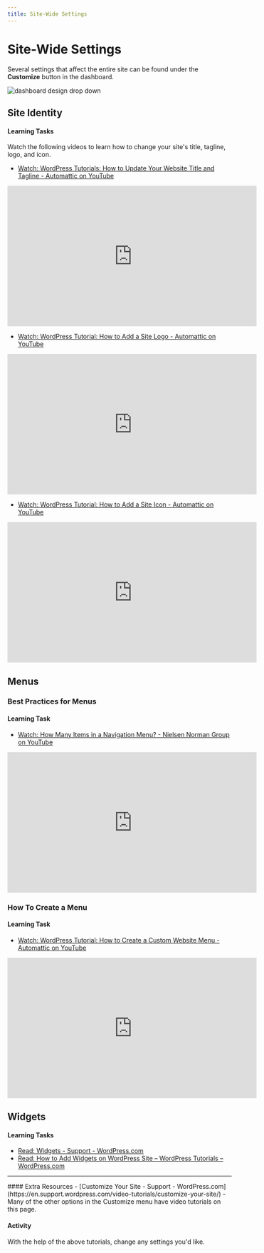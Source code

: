 ```yaml
---
title: Site-Wide Settings
---
```


# Site-Wide Settings
Several settings that affect the entire site can be found under the **Customize** button in the dashboard.

<img src="{{site.baseurl}}/img/wordpress/dashboard-design-dropdown.png" alt="dashboard design drop down">

## Site Identity

#### Learning Tasks
Watch the following videos to learn how to change your site's title, tagline, logo, and icon.

- [Watch: WordPress Tutorials: How to Update Your Website Title and Tagline - Automattic on YouTube](https://youtu.be/vucZ1uZ2NPo)

<iframe width="560" height="315" src="https://www.youtube.com/embed/vucZ1uZ2NPo" frameborder="0" allow="accelerometer; autoplay; encrypted-media; gyroscope; picture-in-picture" allowfullscreen></iframe>

- [Watch: WordPress Tutorial: How to Add a Site Logo - Automattic on YouTube](https://youtu.be/0YCZ22k4SfQ)

<iframe width="560" height="315" src="https://www.youtube.com/embed/0YCZ22k4SfQ" frameborder="0" allow="accelerometer; autoplay; encrypted-media; gyroscope; picture-in-picture" allowfullscreen></iframe>

- [Watch: WordPress Tutorial: How to Add a Site Icon - Automattic on YouTube](https://youtu.be/bjxKGxW0MRA)

<iframe width="560" height="315" src="https://www.youtube.com/embed/bjxKGxW0MRA" frameborder="0" allow="accelerometer; autoplay; encrypted-media; gyroscope; picture-in-picture" allowfullscreen></iframe>

## Menus

### Best Practices for Menus
#### Learning Task
- [Watch: How Many Items in a Navigation Menu? - Nielsen Norman Group on YouTube](https://youtu.be/zJLQdMmYWFQ)

<iframe width="560" height="315" src="https://www.youtube.com/embed/zJLQdMmYWFQ" frameborder="0" allow="accelerometer; autoplay; encrypted-media; gyroscope; picture-in-picture" allowfullscreen></iframe>

### How To Create a Menu
#### Learning Task
- [Watch: WordPress Tutorial: How to Create a Custom Website Menu - Automattic on YouTube](https://youtu.be/CY20IAtl2Ac)

<iframe width="560" height="315" src="https://www.youtube.com/embed/CY20IAtl2Ac" frameborder="0" allow="accelerometer; autoplay; encrypted-media; gyroscope; picture-in-picture" allowfullscreen></iframe>

## Widgets
#### Learning Tasks
- [Read: Widgets - Support - WordPress.com](https://en.support.wordpress.com/widgets/)
- [Read: How to Add Widgets on WordPress Site – WordPress Tutorials – WordPress.com](https://wordpress.com/learn/get-flashy/)

<hr>
#### Extra Resources
- [Customize Your Site - Support - WordPress.com](https://en.support.wordpress.com/video-tutorials/customize-your-site/)
    - Many of the other options in the Customize menu have video tutorials on this page.

#### Activity
With the help of the above tutorials, change any settings you'd like.
